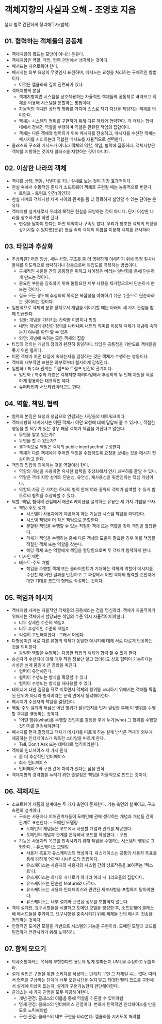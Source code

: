 # 객체지향의 사실과 오해 - 조영호 지음
 챕터 별로 간단하게 정리해두자(발췌)

## 01. 협력하는 객체들의 공동체
* 객체지향의 목표는 모방이 아니라 은유다.
* 객체지향은 역할, 책임, 협력 관점에서 생각하는 것이다.
* 메서드는 자유로워야 한다.
* 메시지는 외부 요청이 무엇인지 표현하며, 메서드는 요청을 처리하는 구체적인 방법이다.
  * 이것은 캡슐화와 깊이 관련되어 있다.
* 객체지향의 본질
  * 객체지향이란 시스템을 상호작용하는 자율적인 객체들의 공동체로 바라보고 객체를 이용해 시스템을 분할하는 방법이다.
  * 자율적인 객체란 상태와 행위를 가지며 스스로 자기 자신을 책임지는 객체를 의미한다.
  * 깩체는 시스템의 행위를 구현하기 위해 다른 객체와 협력한다. 각 객체는 협력 내에서 정해진 역할을 쑤행하며 역할은 관련된 책임의 집합이다.
  * 객체는 다른 객체와 협력하기 위해 메시지를 전송하고, 메시지를 수신한 객체는 메시지를 처리하는데 적합한 메서드를 자율적으로 선택한다.
* 클래스의 구조와 메서드가 아니라 객체의 역할, 책임, 협력에 집중하라. 객체지향은 객체를 지향하는 것이지 클래스를 지향하는 것이 아니다.

## 02. 이상한 나라의 객체
* 객체를 상태, 행동, 식별자를 지닌 실체로 보는 것이 가장 효과적이다.
* 현실 속에서 수동적인 존재가 소프트웨어 객체로 구현될 때는 능동적으로 변한다.
  * 트럼프 - 트럼프 인간(의인화)
* 현실 세계와 객체지향 세계 사이의 관계를 좀 더 정확하게 설명할 수 있는 단어는 은유다.
* 객체지향 설계자로서 우리의 목적은 현실을 모방하는 것이 아니다. 단지 이상한 나라를 창조하기만 하면 된다.  
  * 현실을 닮아야 한다는 어떤 제약이나 구속도 없다. 우리가 창조한 객체의 특성을 상기시킬 수 있다면(은유) 현실 속의 객체의 이름을 이용해 객체를 묘사하라
  
## 03. 타입과 추상화
* 추상화란? 어떤 양상, 세부 사항, 구조를 좀 더 명확하게 이해하기 위해 특정 절차나 물체를 의도적으로 생략하거나 감춤으로써 복잡도를 극복하는 방법이다.
  * 구체적인 사물들 간의 공통점은 취하고 차이점은 버리는 일반화를 통해 단순하게 만드는 것이다.
  * 중요한 부분을 강조하기 위해 불필요한 세부 사항을 제거함으로써 단순하게 만드는 것이다.
  * 결국 모든 경우에 추상화의 목적은 복잡성을 이해하기 쉬운 수준으로 단순화하는 것이라는 점이다.
* 일반적으로 객체의 분류 장치로서 개념을 이야기할 때는 아래의 세 가지 관점을 함께 언급한다.  
  * 심볼: 개념을 가리키는 간략한 이름이나 명칭
  * 내연: 개념의 완전한 정의를 나타내며 내연의 의미를 이용해 객체가 개념에 속하는지 여부를 확인 할 수 있음
  * 외연: 개념에 속하는 모든 객체의 집합
* 타입의 정의는 개념의 정의와 완전히 동일하다. 타입은 공통점을 기반으로 객체들을 묶기 위한 틀이다.  
* 어떤 객체가 어떤 타입에 속하는지를 결정하는 것은 객체가 수행하는 행동이다.
* 객체의 내부적인 표현은 외부로부터 철저하게 감춰진다.
* 일반화 / 특수화 관계는 트럼프와 트럼프 인간의 관계이다.
  * 일반화 / 특수화 계층은 객체지향 패러다임에서 추상화의 두 번째 차원을 적절하게 활용하는 대표적인 예다.
  * 슈퍼타입과 서브타입이라고도 한다.
    
## 04. 역할, 책임, 협력
* 협력의 본질은 요청과 응답으로 연결되는 사람들의 네트워크이다.
* 객체지향의 세계에서는 어떤 객체가 어던 요청에 대해 답답해 줄 수 있거나, 적절한 행동을 할 의무가 있는 경우 해당 객체가 책임을 가진다고 말한다.
  * 무엇을 알고 있는가?
  * 무엇을 할 수 있는가?
  * 결과적으로 책임은 객체의 public interfacefmf 구성한다.  
  * 객체가 다른 객체에게 주어진 책임을 수행하도록 요청을 보내는 것을 메시지 전송이라고 한다.
* 책임의 집합이 의미하는 것을 역할이라 한다.    
  * 역할의 개념을 사용하면 유사한 협력을 추상화해서 인지 과부하를 줄일 수 있다.
  * 역할은 객체 지향 설계의 단순성, 유연성, 재사용성을 뒷받침하는 핵심 개념이다.
  * 역할의 가장 큰 가치는 하나의 협력 안에 여러 종류의 객체가 참여할 수 있게 함으로써 협력을 추상화할 수 있다.
* 역할, 책임, 협력의 관점에서 애플리케이션을 설계하는 유용한 세 가지 기법을 보자.  
  * 책임-주도 설계
    * 시스템이 사용자에게 제공해야 하는 기능인 시스템 책임을 파악한다.
    * 시스템 책임을 더 작은 책임으로 분할한다.
    * 분할된 책임을 수행할 수 있는 적절한 객체 또는 역할을 찾아 책임을 할당한다.
    * 객체가 책임을 수행하는 중에 다른 객체의 도움이 필요한 경우 이를 책임질 적절한 객체 또는 역할을 찾는다.
    * 해당 객체 또는 역할에게 책임을 할당함으로써 두 객체가 협력하게 한다.
  * 디자인 패턴  
  * 테스트-주도 개발
    * 책임을 수행할 객체 또는 클라이언트가 기대하는 객체의 역할이 메시지를 수신할 때 어떤 결과를 반환하고 그 과정에서 어떤 객체와 협력할 것인지에 대한 기대를 코드의 형태로 작성하는 것이다.

## 05. 책임과 메시지
* 객체지향 세계는 자율적인 객체들의 공동체라는 점을 명심하라. 객체가 자율적이기 위해서는 객체에게 할당되는 책임의 수준 역시 자율적이어야한다.
  * 너무 상세한 수준의 책임X
  * 너무 추상적인 수준의 책임X
  * 적절히 고민해야한다.. 그래서 어렵다.
* 다형성이란 서로 다른 유형의 객체가 동일한 메시지에 대해 서로 다르게 반응하는 것을 의미한다.    
  * 동일한 역할을 수행하는 다양한 타입의 객체와 협력 할 수 있게 한다.
* 송신자가 수신자에 대해 매우 적은 정보만 알고 있더라도 상호 협력이 가능하다는 사실은 설계 품질에 큰 영향을 미친다.    
  * 협력이 유연해진다.
  * 협력이 수행되는 방식을 확장할 수 있다.
  * 협력이 수행되는 방식을 재사용할 수 있다.
* 데이터에 대한 결정을 뒤로 미루면서 객체의 행위를 교러하기 위해서는 객체를 독립된 단위가 아니라 협력이라는 문맥 안에서 생각해야한다.    
* 메시지가 수신자의 책임을 결정한다.
* 책임-주도 설계의 해심은 어떤 행위가 필요한지를 먼저 결정한 후에 이 행위를 수행할 객체를 결정하는 것이다.
  * '어떤 행위(what)를 수행할 것인지를 결정한 후에 누가(who) 그 행위를 수행할 것인지를 결정해야한다.'
* 메시지를 먼저 결정하고 객체가 메시지를 따르게 하는 설계 방식은  객체가 외부에 제공하는 인터페이스가 독특한 스타일을 따르게 한다.  
  * Tell, Don't Ask 또는 데메테르 법칙이라한다.
* 객체의 인터페이스 세 가지 원칙  
  * 좀 더 추상적인 인터페이스
  * 최소 인터페이스
  * 인터페이스와 구현 간에 차이가 있다는 점을 인식
* 객체지향의 강력함을 누리기 위한 출발점은 책임을 자율적으로 만드는 것이다.

## 06. 객체지도
* 소프트웨어 제품의 설계에는 두 가지 측면이 존재한다. 기능 측면의 설계이고, 구조 측면의 설계이다.
  * 구조는 사용자나 이해관계자들이 도메인에 관해 생각하는 개념과 개념들 간의 관계로 표현한다. - 도메인 모델링
    * 도메인의 개념들은 코드에서 사용할 개념과 관계를 제공한다.
    * 도메인의 개념과 관계를 은유해서 코드를 작성한다. - 구현
  * 기능은 사용자의 목표를 만족시키기 위해 책임을 수행하는 시스템의 행위로 표현한다. - 유스케이스 모델링
    * 사용자 목표가 유스케이스의 핵심이다. 유스케이스는 공통의 사용자 목표를 통해 강하게 연관된 시나리오의 집합이다.
    * 유스케이스는 사용자와 사용자와 시스템 간의 상호작용을 보여주는 '텍스트'다.
    * 유스케이스는 하나의 사니로가 아니라 여러 시나리오들의 집합이다.
    * 유스케이스는 단순한 feature와 다르다.
    * 유스케이스는 사용자 인터페이스와 관련된 세부사항을 포함하지 말아야한다.
    * 유스케이스는 내부 설계와 관련된 정보를 포함하지 않는다.
* 객체 설계란, 요구사항들을 식별하고 도메인 모델을 생성한 후, 소프트웨어 클래스에 메서드들을 추가하고, 요구사항을 충족시키기 위해 객체들 간의 메시지 전송을 정의하는 것이다.  
* 안정적인 도메인 모델을 기반으로 시스템의 기능을 구현하라. 도메인 모델과 코드를 밀접하게 연관시키기 위해 노력하라.

## 07. 함께 모으기
* 의사소통이라는 목적에 부합한다면 용도에 맞게 얼마든지 UML을 수정하고 뒤틀어라.
* 설계 작업은 구현을 위한 스케치를 작성하는 단계지 구현 그 자체일 수는 없다. 따라서 협력을 구상하는 단계에 너무 오랜시간을 쏟지 말고 최대한 빨리 코드를 구현해서 설계에 이상이 없는지, 설계가 구현가능한지 판단해야한다.
* 클래스는 세 가지 관점을 모두 제공해야한다.
  * 개념 관점: 클래스의 이름을 통해 역할을 추론할 수 있어야함
  * 명세 관점: 클래스의 인터페이스 관점이다. 변화에 탄력적인 인터페이스를 만들도록 노력해야함
  * 구현 관점: 클래스의 내부 구현을 바라본다. 캡슐화를 지키도록 해야함

